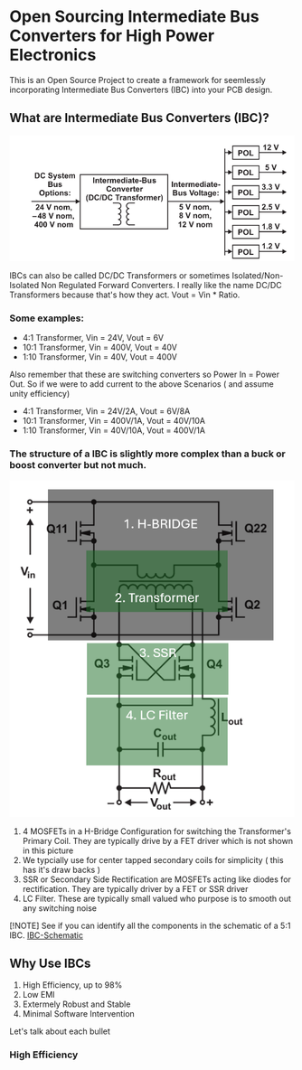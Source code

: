 # Open Sourcing Intermediate Bus Converters for High Power Electronics

This is an Open Source Project to create a framework for seemlessly incorporating Intermediate Bus Converters (IBC) into your PCB design. 

## What are Intermediate Bus Converters (IBC)?
![Block Diagram](/assets/IBC-Overview.png)

IBCs can also be called DC/DC Transformers or sometimes Isolated/Non-Isolated Non Regulated Forward Converters. I really like the name DC/DC Transformers because that's how they act. Vout  = Vin * Ratio.

### Some examples:
- 4:1 Transformer, Vin = 24V, Vout = 6V
- 10:1 Transformer, Vin = 400V, Vout = 40V
- 1:10 Transformer, Vin = 40V, Vout = 400V

Also remember that these are switching converters so Power In = Power Out. So if we were to add current to the above Scenarios ( and assume unity efficiency) 
- 4:1 Transformer, Vin = 24V/2A, Vout = 6V/8A
- 10:1 Transformer, Vin = 400V/1A, Vout = 40V/10A
- 1:10 Transformer, Vin = 40V/10A, Vout = 400V/1A

### The structure of a IBC is slightly more complex than a buck or boost converter but not much.
![Block Diagram](/assets/IBC-Structure.png)

1. 4 MOSFETs in a H-Bridge Configuration for switching the Transformer's Primary Coil. They are typically drive by a FET driver which is not shown in this picture
2. We typcially use for center tapped secondary coils for simplicity ( this has it's draw backs )
3. SSR or Secondary Side Rectification are MOSFETs acting like diodes for rectification. They are typically driver by a FET or SSR driver
4. LC Filter. These are typically small valued who purpose is to smooth out any switching noise

[!NOTE]
See if you can identify all the components in the schematic of a 5:1 IBC. [IBC-Schematic](/PCB/IBC-Schematic.PDF)

## Why Use IBCs
1. High Efficiency, up to 98%
2. Low EMI
3. Extermely Robust and Stable
4. Minimal Software Intervention

Let's talk about each bullet
### High Efficiency


<!-- Most engineers who design electronics are quite comfortable using buck and boost converters for their designs. The ICs are typically easy to use and the manufactures provide lots of help to the get your project off the ground. 

An example is a device that accepts 48Vin +/- 2.5V and has output rails of 12V/5A, 5V/5A, 3.3V/10A -->

